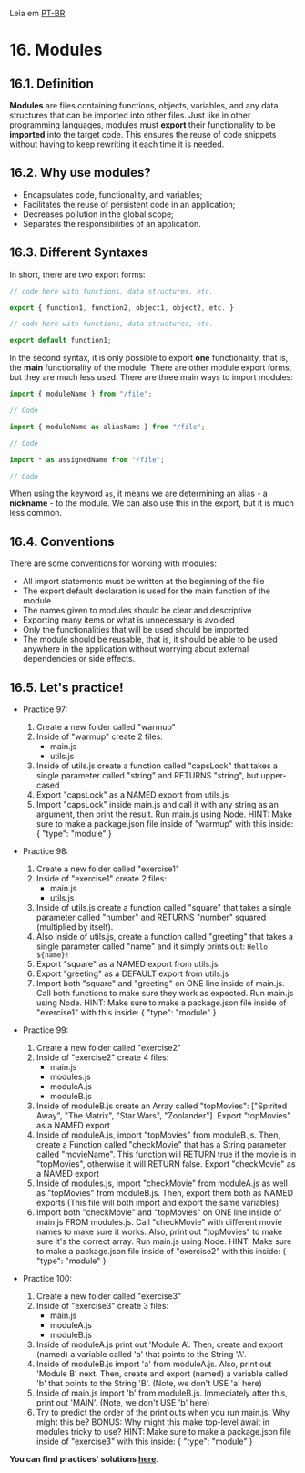 Leia em [PT-BR](/pt-br/js/textos/16-modulos.md)

# 16. Modules

## 16.1. Definition

**Modules** are files containing functions, objects, variables, and any data structures that can be imported into other files. Just like in other programming languages, modules must **export** their functionality to be **imported** into the target code. This ensures the reuse of code snippets without having to keep rewriting it each time it is needed.

## 16.2. Why use modules?

-   Encapsulates code, functionality, and variables;
-   Facilitates the reuse of persistent code in an application;
-   Decreases pollution in the global scope;
-   Separates the responsibilities of an application.

## 16.3. Different Syntaxes

In short, there are two export forms:

```javascript
// code here with functions, data structures, etc.

export { function1, function2, object1, object2, etc. }
```

```javascript
// code here with functions, data structures, etc.

export default function1;
```

In the second syntax, it is only possible to export **one** functionality, that is, the **main** functionality of the module. There are other module export forms, but they are much less used.
There are three main ways to import modules:

```javascript
import { moduleName } from "/file";

// Code
```

```javascript
import { moduleName as aliasName } from "/file";

// Code
```

```javascript
import * as assignedName from "/file";

// Code
```

When using the keyword `as`, it means we are determining an alias - a **nickname** - to the module. We can also use this in the export, but it is much less common.

## 16.4. Conventions

There are some conventions for working with modules:

-   All import statements must be written at the beginning of the file
-   The export default declaration is used for the main function of the module
-   The names given to modules should be clear and descriptive
-   Exporting many items or what is unnecessary is avoided
-   Only the functionalities that will be used should be imported
-   The module should be reusable, that is, it should be able to be used anywhere in the application without worrying about external dependencies or side effects.

## 16.5. **Let's practice!**

-   Practice 97:

    1. Create a new folder called "warmup"
    2. Inside of "warmup" create 2 files:
        - main.js
        - utils.js
    3. Inside of utils.js create a function called "capsLock" that takes a single parameter called "string" and RETURNS "string", but upper-cased
    4. Export "capsLock" as a NAMED export from utils.js
    5. Import "capsLock" inside main.js and call it with any string as an argument, then print the result. Run main.js using Node.
       HINT: Make sure to make a package.json file inside of "warmup" with this inside: { "type": "module" }

-   Practice 98:

    1. Create a new folder called "exercise1"
    2. Inside of "exercise1" create 2 files:
        - main.js
        - utils.js
    3. Inside of utils.js create a function called "square" that takes a single parameter called "number" and RETURNS "number" squared (multiplied by itself).
    4. Also inside of utils.js, create a function called "greeting" that takes a single parameter called "name" and it simply prints out: `Hello ${name}!`
    5. Export "square" as a NAMED export from utils.js
    6. Export "greeting" as a DEFAULT export from utils.js
    7. Import both "square" and "greeting" on ONE line inside of main.js. Call both functions to make sure they work as expected. Run main.js using Node.
       HINT: Make sure to make a package.json file inside of "exercise1" with this inside: { "type": "module" }

-   Practice 99:

    1. Create a new folder called "exercise2"
    2. Inside of "exercise2" create 4 files:
        - main.js
        - modules.js
        - moduleA.js
        - moduleB.js
    3. Inside of moduleB.js create an Array called "topMovies": ["Spirited Away", "The Matrix", "Star Wars", "Zoolander"]. Export "topMovies" as a NAMED export
    4. Inside of moduleA.js, import "topMovies" from moduleB.js. Then, create a Function called "checkMovie" that has a String parameter called "movieName". This function will RETURN true if the movie is in "topMovies", otherwise it will RETURN false. Export "checkMovie" as a NAMED export
    5. Inside of modules.js, import "checkMovie" from moduleA.js as well as "topMovies" from moduleB.js. Then, export them both as NAMED exports (This file will both import and export the same variables)
    6. Import both "checkMovie" and "topMovies" on ONE line inside of main.js FROM modules.js. Call "checkMovie" with different movie names to make sure it works. Also, print out "topMovies" to make sure it's the correct array. Run main.js using Node.
       HINT: Make sure to make a package.json file inside of "exercise2" with this inside: { "type": "module" }

-   Practice 100:

    1. Create a new folder called "exercise3"
    2. Inside of "exercise3" create 3 files:
        - main.js
        - moduleA.js
        - moduleB.js
    3. Inside of moduleA.js print out 'Module A'. Then, create and export (named) a variable called 'a' that points to the String 'A'.
    4. Inside of moduleB.js import 'a' from moduleA.js. Also, print out 'Module B' next. Then, create and export (named) a variable called 'b' that points to the String 'B'. (Note, we don't USE 'a' here)
    5. Inside of main.js import 'b' from moduleB.js. Immediately after this, print out 'MAIN'. (Note, we don't USE 'b' here)
    6. Try to predict the order of the print outs when you run main.js. Why might this be?
       BONUS: Why might this make top-level await in modules tricky to use?
       HINT: Make sure to make a package.json file inside of "exercise3" with this inside: { "type": "module" }

**You can find practices' solutions [here](/README.md)**.
